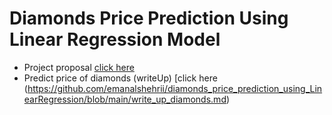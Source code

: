 # Diamonds Price Prediction Using Linear Regression Model


- Project proposal [ click here ](https://github.com/emanalshehrii/LinearRegression_diamonds__price_prediction/blob/main/Proposal_diamonds_price_prediction.md)
-  Predict price of diamonds (writeUp) [click here (https://github.com/emanalshehrii/diamonds_price_prediction_using_LinearRegression/blob/main/write_up_diamonds.md)
